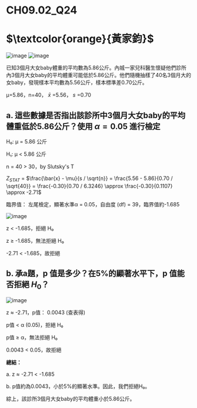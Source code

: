 # **CH09.02_Q24**

# $\textcolor{orange}{黃家鈞}$

![image](https://github.com/user-attachments/assets/c849f7e3-ff54-44e8-8793-e7c5daffb401)
![image](https://github.com/user-attachments/assets/f2680456-3b87-46c5-9447-c2405cd25322)

已知3個月大女baby體重的平均數為5.86公斤。內城一家兒科醫生懷疑他們診所內3個月大女baby的平均體重可能低於5.86公斤。他們隨機抽樣了40名3個月大的女baby，發現樣本平均數為5.56公斤，樣本標準差0.70公斤。

µ=5.86，n=40， $\bar{x}$ =5.56， $s$ =0.70

## **a. 這些數據是否指出該診所中3個月大女baby的平均體重低於5.86公斤？使用 $\alpha = 0.05$ 進行檢定**

H₀: μ = 5.86 公斤 

H₁: μ < 5.86 公斤 

n = 40 > 30，by Slutsky's T

$Z_{STAT}$ = $\frac{\bar{x} - \mu}{s / \sqrt{n}} = \frac{5.56 - 5.86}{0.70 / \sqrt{40}} = \frac{-0.30}{0.70 / 6.3246} \approx \frac{-0.30}{0.1107} \approx -2.71$

臨界值：
左尾檢定，顯著水準α = 0.05，自由度 (df) = 39，臨界值約-1.685

![image](https://github.com/user-attachments/assets/1d2d583b-dc30-4b64-92e1-927764fd581a)


z < -1.685，拒絕 H₀

z ≥ -1.685，無法拒絕 H₀

-2.71 < -1.685，故拒絕

## **b. 承a題，p 值是多少？在5%的顯著水平下，p 值能否拒絕 $H_0$？**

![image](https://github.com/user-attachments/assets/d903ff84-3177-4dc3-bc41-0ca241284827)

z $\approx$ -2.71，p值： 0.0043 (查表得)

p值 < α (0.05)，拒絕 H₀

p值 ≥ α，無法拒絕 H₀

0.0043 < 0.05，故拒絕

**總結：**

a. 
z ≈ -2.71 < -1.685

b. 
p值約為0.0043，小於5%的顯著水準。因此，我們拒絕H₀。

綜上，該診所3個月大女baby的平均體重小於5.86公斤。
